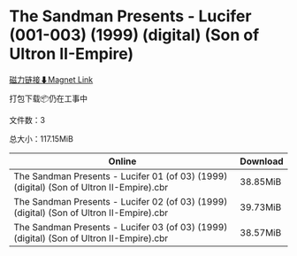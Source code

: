 # The Sandman Presents - Lucifer (001-003) (1999) (digital) (Son of Ultron II-Empire)

[磁力链接⬇Magnet Link](magnet:?xt=urn:btih:08ac434fa9d742237b3fdce70df092cc4333ce5a&dn=The%20Sandman%20Presents%20-%20Lucifer%20%28001-003%29%20%281999%29%20%28digital%29%20%28Son%20of%20Ultron%20II-Empire%29)

打包下载📦仍在工事中

文件数：3

总大小：117.15MiB

Online | Download
--- | ---
The Sandman Presents - Lucifer 01 (of 03) (1999) (digital) (Son of Ultron II-Empire).cbr | 38.85MiB
The Sandman Presents - Lucifer 02 (of 03) (1999) (digital) (Son of Ultron II-Empire).cbr | 39.73MiB
The Sandman Presents - Lucifer 03 (of 03) (1999) (digital) (Son of Ultron II-Empire).cbr | 38.57MiB
